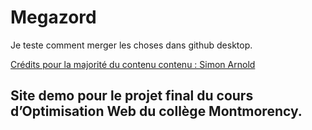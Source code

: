 # Megazord

Je teste comment merger les choses dans github desktop.

[Crédits pour la majorité du contenu contenu : Simon Arnold](https://smnarnold.com/)
## Site demo pour le projet final du cours d’Optimisation Web du collège Montmorency.
